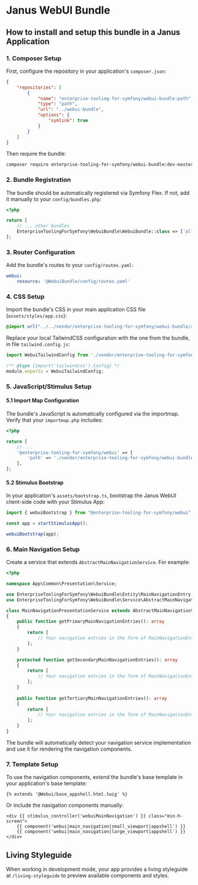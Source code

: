 # Janus WebUI Bundle

## How to install and setup this bundle in a Janus Application

### 1. Composer Setup

First, configure the repository in your application's `composer.json`:

```json
{
    "repositories": [
        {
            "name": "enterprise-tooling-for-symfony/webui-bundle:path",
            "type": "path",
            "url": "../webui-bundle",
            "options": {
                "symlink": true
            }
        }
    ]
}
```

Then require the bundle:

```bash
composer require enterprise-tooling-for-symfony/webui-bundle:dev-master
```


### 2. Bundle Registration

The bundle should be automatically registered via Symfony Flex. If not, add it manually to your `config/bundles.php`:

```php
<?php

return [
    // ... other bundles
    EnterpriseToolingForSymfony\WebuiBundle\WebuiBundle::class => ['all' => true],
];
```


### 3. Router Configuration

Add the bundle's routes to your `config/routes.yaml`:

```yaml
webui:
    resource: '@WebuiBundle/config/routes.yaml'
```


### 4. CSS Setup

Import the bundle's CSS in your main application CSS file (`assets/styles/app.css`):

```css
@import url("../../vendor/enterprise-tooling-for-symfony/webui-bundle/assets/styles/webui.css");
```

Replace your local TailwindCSS configuration with the one from the bundle, in file `tailwind.config.js`:

```javascript
import WebuiTailwindConfig from './vendor/enterprise-tooling-for-symfony/webui-bundle/tailwind.config.js';

/** @type {import('tailwindcss').Config} */
module.exports = WebuiTailwindConfig;
```


### 5. JavaScript/Stimulus Setup

#### 5.1 Import Map Configuration

The bundle's JavaScript is automatically configured via the importmap. Verify that your `importmap.php` includes:

```php
<?php

return [
    // ...
    '@enterprise-tooling-for-symfony/webui' => [
        'path' => './vendor/enterprise-tooling-for-symfony/webui-bundle/assets/index.js',
    ],
];
```


#### 5.2 Stimulus Bootstrap

In your application's `assets/bootstrap.ts`, bootstrap the Janus WebUI client-side code with your Stimulus App:

```typescript
import { webuiBootstrap } from "@enterprise-tooling-for-symfony/webui";

const app = startStimulusApp();

webuiBootstrap(app);
```



### 6. Main Navigation Setup

Create a service that extends `AbstractMainNavigationService`. For example:

```php
<?php

namespace App\Common\Presentation\Service;

use EnterpriseToolingForSymfony\WebuiBundle\Entity\MainNavigationEntry;
use EnterpriseToolingForSymfony\WebuiBundle\Service\AbstractMainNavigationService;

class MainNavigationPresentationService extends AbstractMainNavigationService
{
    public function getPrimaryMainNavigationEntries(): array
    {
        return [
            // Your navigation entries in the form of MainNavigationEntry objects
        ];
    }

    protected function getSecondaryMainNavigationEntries(): array
    {
        return [
            // Your navigation entries in the form of MainNavigationEntry objects
        ];
    }
    
    public function getTertiaryMainNavigationEntries(): array
    {
        return [
            // Your navigation entries in the form of MainNavigationEntry objects
        ];
    }
}
```

The bundle will automatically detect your navigation service implementation and use it for rendering the navigation components.


### 7. Template Setup

To use the navigation components, extend the bundle's base template in your application's base template:

```twig
{% extends '@Webui/base_appshell.html.twig' %}
```

Or include the navigation components manually:

```twig
<div {{ stimulus_controller('webuiMainNavigation') }} class="min-h-screen">
    {{ component('webui|main_navigation|small_viewport|appshell') }}
    {{ component('webui|main_navigation|large_viewport|appshell') }}
</div>
```


## Living Styleguide

When working in development mode, your app provides a living styleguide at `/living-styleguide` to preview available components and styles.
